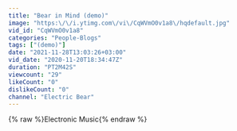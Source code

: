 ```yaml
---
title: "Bear in Mind (demo)"
image: "https:\/\/i.ytimg.com\/vi\/CqWVmO0v1a8\/hqdefault.jpg"
vid_id: "CqWVmO0v1a8"
categories: "People-Blogs"
tags: ["(demo)"]
date: "2021-11-28T13:03:26+03:00"
vid_date: "2020-11-20T18:34:47Z"
duration: "PT2M42S"
viewcount: "29"
likeCount: "0"
dislikeCount: "0"
channel: "Electric Bear"
---
```

{% raw %}Electronic Music{% endraw %}
